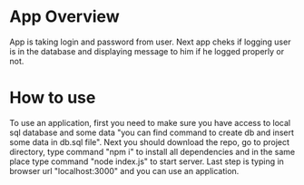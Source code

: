 # App Overview
App is taking login and password from user. Next app cheks if logging user is in the database and displaying message to him if he logged properly or not.
# How to use
To use an application, first you need to make sure you have access to local sql database and some data "you can find command to create db and insert some data in db.sql file". Next you should download the repo, go to project directory, type command "npm i" to install all dependencies and in the same place type command "node index.js" to start server. Last step is typing in browser url "localhost:3000" and you can use an application.
